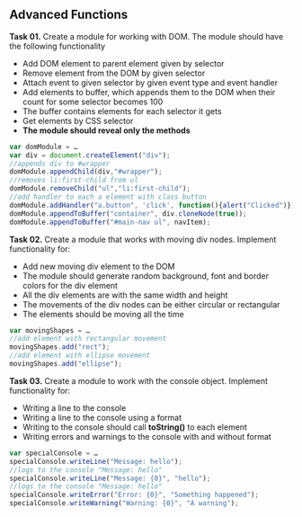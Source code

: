 ## Advanced Functions

**Task 01.** Create a module for working with DOM. The module should have the following functionality
 * Add DOM element to parent element given by selector
 * Remove element from the DOM  by given selector
 * Attach event to given selector by given event type and event handler
 * Add elements to buffer, which appends them to the DOM when their count for some selector becomes 100
  * The buffer contains elements for each selector it gets
 * Get elements by CSS selector
 * **The module should reveal only the methods**

```js
var domModule = …
var div = document.createElement("div");
//appends div to #wrapper
domModule.appendChild(div,"#wrapper"); 
//removes li:first-child from ul
domModule.removeChild("ul","li:first-child"); 
//add handler to each a element with class button
domModule.addHandler("a.button", 'click', function(){alert("Clicked")});
domModule.appendToBuffer("container", div.cloneNode(true));
domModule.appendToBuffer("#main-nav ul", navItem);
```

**Task 02.** Create a module that works with moving div nodes. Implement functionality for:
 * Add new moving div element to the DOM
  * The module should generate random background, font and border colors for the div element
  * All the div elements are with the same width and height
 * The movements of the div nodes can be either circular or rectangular
 * The elements should be moving all the time

```js
var movingShapes = …
//add element with rectangular movement
movingShapes.add("rect"); 
//add element with ellipse movement
movingShapes.add("ellipse");
```

**Task 03.** Create a module to work with the console object. Implement functionality for:
 * Writing a line to the console 
 * Writing a line to the console using a format
 * Writing to the console should call **toString()** to each element
 * Writing errors and warnings to the console with and without format

```js
var specialConsole = …
specialConsole.writeLine("Message: hello");
//logs to the console "Message: hello"
specialConsole.writeLine("Message: {0}", "hello");
//logs to the console "Message: hello"
specialConsole.writeError("Error: {0}", "Something happened");
specialConsole.writeWarning("Warning: {0}", "A warning");
```